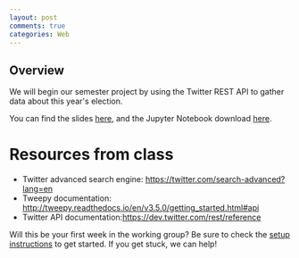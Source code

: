 ```yaml
---
layout: post
comments: true
categories: Web
---
```


## Overview
We will begin our semester project by using the Twitter REST API to gather data about this year's election.

You can find the slides [here](https://docs.google.com/presentation/d/1Dv7La-7HM80TR3s4TuA5EkixubruNEXACX4h0q2-Qn0/edit?usp=sharing), and the Jupyter Notebook download [here](https://drive.google.com/file/d/0B3D_PdrFcBfRaG5zcXQyYW1QR1k/view?usp=sharing).

# Resources from class

* Twitter advanced search engine: https://twitter.com/search-advanced?lang=en
* Tweepy documentation: http://tweepy.readthedocs.io/en/v3.5.0/getting_started.html#api
* Twitter API documentation:https://dev.twitter.com/rest/reference

Will this be your first week in the working group? Be sure to check the [setup instructions](http://python.berkeley.edu/learn/#set-up-your-computer) to get started. If you get stuck, we can help!
